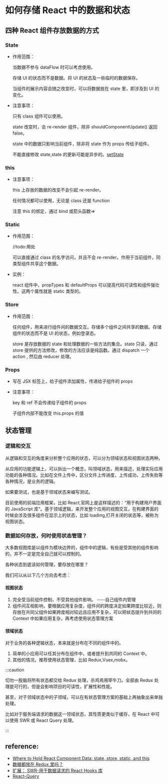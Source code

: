 # 如何存储 React 中的数据和状态

## 四种 React 组件存放数据的方式

### State

- 作用范围：

  当数据不参与 dataFlow 时可以考虑使用。

  存储 UI 的状态而不是数据。将 UI 的状态及一些临时的数据保存。

  当组件的展示内容会随之改变时，可以将数据放在 state 里，即涉及到 UI 的变化。

- 注意事项：

  只有 class 组件可以使用。

  state 改变时，会 re-render 组件，除非 shouldComponentUpdate() 返回 false。

  state 中的数据只影响当前组件，除非将 state 作为 props 传给子组件。

  不能直接修改 state,state 的更新可能是异步的。[setState](https://zh-hans.reactjs.org/docs/react-component.html#setstate)

### this

- 注意事项：

  this 上存放的数据的改变不会引起 re-render。

  任何情况都可以使用，无论是 class 还是 function

  注意 this 的绑定，通过 bind 或箭头函数=>

### Static

- 作用范围：

  //todo:用处

  可以直接通过 class 的名字访问，并且不会 re-render。作用于当前组件，同类型组件共享这个数据。

- 实例：

  react 组件中，propTypes 和 defaultProps 可以提高代码可读性和组件强壮性。这两个属性就是 static 类型的。

### Store

- 作用范围：

  任何组件，用来进行组件间的数据交互。存储多个组件之间共享的数据。存储组件的状态而不是 UI 的状态，例如登录态。

  store 是存放数据的 state 和处理数据的一些方法的集合。state 只读，通过 store 提供的方法修改，修改的方法应该是纯函数。通过 dispatch 一个 action , 然后由 reducer 处理。

### Props

- 写在 JSX 标签上，给子组件添加属性，传递给子组件的 props

- 注意事项：

  key 和 ref 不会传递给子组件的 props

  子组件内部不能改变 this.props 的值

## 状态管理

### 逻辑和交互

从逻辑和交互的角度来分析整个应用的状态，可以分为领域状态和视图状态两种。

从应用的功能逻辑上，可以拆出一个概念，叫领域状态，用来描述，处理实际应用功能的各种情况。比如在文件上传中，区分文件上传进度，上传成功，上传失败等各种情况，是业务的逻辑。

如果要测试，也是基于领域状态来编写测试。

目前使用的前端应用框架，比如 React,官网上是这样描述的：“用于构建用户界面的 JavaScript 库”。基于领域逻辑，来开发整个应用的视图交互，在构建界面的时候会涉及很多组件在显示上的状态，比如 loading,打开关闭的状态等，被称为视图状态。

### 数据如何存放，何时使用状态管理？

大多数视图库是以组件为模块边界的，组件中的逻辑，有些是受其他的组件影响的，并不一定是完全自己就可以控制的。

各种状态到底该如何管理，要存放在哪里？

我们可以从以下几个方向去考虑：

#### 视图状态

1. 完全受当前组件控制，不受其他组件影响。 ----自己组件内管理
2. 组件间互相影响，要根据应用复杂度，组件间的跨度决定如果跨度比较近，则存放在共同父组件如果跨度相对较远且应用不复杂，可以把状态提升到共同的 Context 中如果应用复杂，再考虑使用状态管理方案

#### 领域状态

对于业务的各种逻辑状态，本来就是分布在不同的组件中的。

1. 简单的小应用可以任其分布在组件中，或者提升到共同的 Context 中。
2. 其他的情况，推荐使用状态管理，比如 Redux,Vuex,mobx。

:::caution

切勿一股脑将所有状态都交给 Redux 处理，杀鸡焉用宰牛刀。全部由 Redux 处理是可行的，但是会影响项目的可读性，扩展性和性能。

甚至，对于领域状态中的子领域，可以在有状态管理方案的基础上再抽象出来单独处理。

比如对于服务端请求的数据这一领域状态，其性质更类似于缓存，在 React 中可以使用 SWR 或 React Query 处理。

:::

## reference:

- [Where to Hold React Component Data: state, store, static, and this](https://www.freecodecamp.org/news/where-do-i-belong-a-guide-to-saving-react-component-data-in-state-store-static-and-this-c49b335e2a00/)
- [数据都放在 Redux 里吗？](https://juejin.cn/post/6986202846903402503#heading-0)
- [扩展： SWR-用于数据请求的 React Hooks 库](https://github.com/vercel/swr)
- [React-Query](https://github.com/tannerlinsley/react-query)
